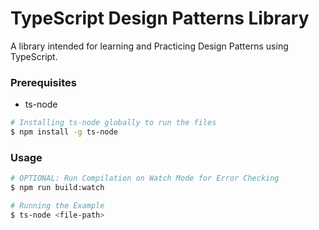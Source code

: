 # TypeScript Design Patterns Library

A library intended for learning and Practicing Design Patterns using TypeScript.

### Prerequisites

- ts-node

```bash
# Installing ts-node globally to run the files
$ npm install -g ts-node
```

### Usage

```bash
# OPTIONAL: Run Compilation on Watch Mode for Error Checking
$ npm run build:watch

# Running the Example
$ ts-node <file-path>
```

